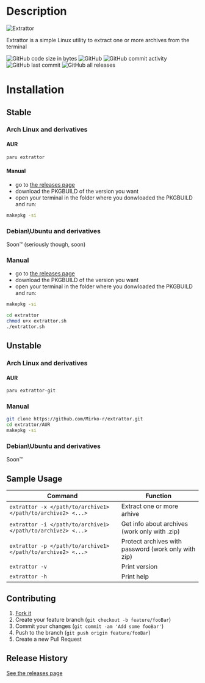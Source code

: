 # Description

![Extrattor](https://github.com/Mirko-r/extrattor/blob/main/Extrattor1.0.png)

Extrattor is a simple Linux utility to extract one or more archives from the terminal

![GitHub code size in bytes](https://img.shields.io/github/languages/code-size/Mirko-r/extrattor) ![GitHub](https://img.shields.io/github/license/Mirko-r/extrattor) ![GitHub commit activity](https://img.shields.io/github/commit-activity/y/Mirko-r/extrattor) ![GitHub last commit](https://img.shields.io/github/last-commit/Mirko-r/extrattor) ![GitHub all releases](https://img.shields.io/github/downloads/Mirko-r/extrattor/total)

# Installation

## Stable

### Arch Linux and derivatives

#### AUR <!-- extrattor -->

```bash
paru extrattor
```
#### Manual

- go to [the releases page](https://github.com/Mirko-r/extrattor/releases)
- download the PKGBUILD of the version you want
- open your terminal in the folder where you donwloaded the PKGBUILD and run:

```bash
makepkg -si
```

### Debian\Ubuntu and derivatives

Soon™ (seriously though, soon)

### Manual

- go to [the releases page](https://github.com/Mirko-r/extrattor/releases)
- download the PKGBUILD of the version you want
- open your terminal in the folder where you donwloaded the PKGBUILD and run:

```bash
makepkg -si
```

```bash
cd extrattor
chmod u+x extrattor.sh
./extrattor.sh
```
## Unstable

### Arch Linux and derivatives

#### AUR <!-- extrattor-git -->

```bash
paru extrattor-git
```

### Manual

```bash
git clone https://github.com/Mirko-r/extrattor.git
cd extrattor/AUR
makepkg -si
```

### Debian\Ubuntu and derivatives <!-- extrattor-git, but dunno if debian has these -->

Soon™

## Sample Usage

| Command              | Function                                                                              |
| -------------------- | ------------------------------------------------------------------------------------- |
| `extrattor -x </path/to/archive1> </path/to/archive2> <...>`| Extract one or more arhive                          |
| `extrattor -i </path/to/archive1> </path/to/archive2> <...>`| Get info about archives (work only with .zip)       |
| `extrattor -p </path/to/archive1> </path/to/archive2> <...>`| Protect archives with password (work only with zip) |
| `extrattor -v`       | Print version                                                                         |
| `extrattor -h`       | Print help                                                                            |

## Contributing

1. [Fork it](<https://github.com/Mirko-r/extrattor/fork>)
2. Create your feature branch (`git checkout -b feature/fooBar`)
3. Commit your changes (`git commit -am 'Add some fooBar'`)
4. Push to the branch (`git push origin feature/fooBar`)
5. Create a new Pull Request

<!-- to remove -->
## Release History
[See the releases page](https://github.com/Mirko-r/extrattor/releases)
